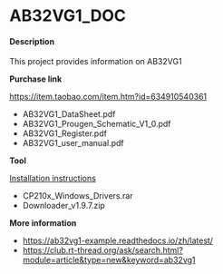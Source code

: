 # AB32VG1_DOC

#### Description

This project provides information on AB32VG1

**Purchase link**

https://item.taobao.com/item.htm?id=634910540361

+ AB32VG1_DataSheet.pdf
+ AB32VG1_Prougen_Schematic_V1_0.pdf
+ AB32VG1_Register.pdf
+ AB32VG1_user_manual.pdf

**Tool**

[Installation instructions](https://ab32vg1-example.readthedocs.io/zh/latest/rt-thread/wav_player.html#id1)

+ CP210x_Windows_Drivers.rar
+ Downloader_v1.9.7.zip

**More information**

+ https://ab32vg1-example.readthedocs.io/zh/latest/
+ https://club.rt-thread.org/ask/search.html?module=article&type=new&keyword=ab32vg1
